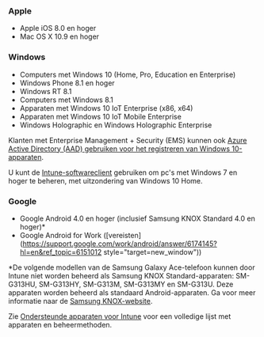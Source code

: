 

### <a name="apple"></a>Apple
  - Apple iOS 8.0 en hoger
  - Mac OS X 10.9 en hoger

### <a name="windows"></a>Windows
  - Computers met Windows 10 (Home, Pro, Education en Enterprise)
  - Windows Phone 8.1 en hoger
  - Windows RT 8.1
  - Computers met Windows 8.1
  - Apparaten met Windows 10 IoT Enterprise (x86, x64)
  - Apparaten met Windows 10 IoT Mobile Enterprise
  - Windows Holographic en Windows Holographic Enterprise

  Klanten met Enterprise Management + Security (EMS) kunnen ook [Azure Active Directory (AAD) gebruiken voor het registreren van Windows 10-apparaten](/intune/deploy-use/set-up-windows-device-management-with-microsoft-intune#azure-active-directory-enrollment).

  U kunt de [Intune-softwareclient](https://docs.microsoft.com/intune/deploy-use/manage-windows-pcs-with-microsoft-intune) gebruiken om pc's met Windows 7 en hoger te beheren, met uitzondering van Windows 10 Home.

### <a name="google"></a>Google
- Google Android 4.0 en hoger (inclusief Samsung KNOX Standard 4.0 en hoger)*
- Google Android for Work ([vereisten](https://support.google.com/work/android/answer/6174145?hl=en&ref_topic=6151012 style="target=new_window"))

*De volgende modellen van de Samsung Galaxy Ace-telefoon kunnen door Intune niet worden beheerd als Samsung KNOX Standard-apparaten: SM-G313HU, SM-G313HY, SM-G313M, SM-G313MY en SM-G313U. Deze apparaten worden beheerd als standaard Android-apparaten. Ga voor meer informatie naar de [Samsung KNOX-website](https://www.samsungknox.com/en).

Zie [Ondersteunde apparaten voor Intune](https://docs.microsoft.com/intune/get-started/what-to-know-before-you-start-microsoft-intune#intune-supported-devices) voor een volledige lijst met apparaten en beheermethoden.


<!--HONumber=Jan17_HO2-->


